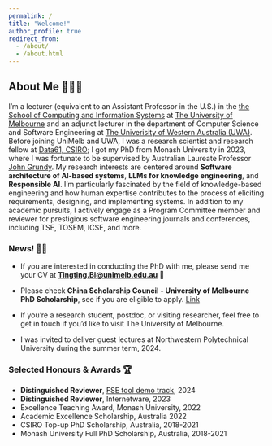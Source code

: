 ```yaml
---
permalink: /
title: "Welcome!"
author_profile: true
redirect_from: 
  - /about/
  - /about.html
---
```



## About Me 👩🏻‍💻

I’m a lecturer (equivalent to an Assistant Professor in the U.S.) in the [the School of Computing and Information Systems](https://cis.unimelb.edu.au/research/computer-science/research/software-engineering) at [The University of Melbourne](https://cis.unimelb.edu.au/) and an adjunct lecturer in the department of Computer Science and Software Engineering at [The Univerisity of Western Australia (UWA)](https://research-repository.uwa.edu.au/en/persons/tingting-bi). Before joining UniMelb and UWA, I was a research scientist and research fellow at [Data61, CSIRO](https://research.csiro.au/ss/people/alumni/); I got my PhD from Monash University in 2023, where I was fortunate to be supervised by Australian Laureate Professor [John Grundy](https://sites.google.com/site/johncgrundy/). My research interests are centered around **Software architecture of AI-based systems**, **LLMs for knowledge engineering**, and **Responsible AI**. I’m particularly fascinated by the field of knowledge-based engineering and how human expertise contributes to the process of eliciting requirements, designing, and implementing systems. In addition to my academic pursuits, I actively engage as a Program Committee member and reviewer for prestigious software engineering journals and conferences, including TSE, TOSEM, ICSE, and more. 

### News! 📣📢
- If you are interested in conducting the PhD with me, please send me your CV at  **Tingting.Bi@unimelb.edu.au** 📧
  
- Please check **China Scholarship Council - University of Melbourne PhD Scholarship**, see if you are eligible to apply. [Link](https://scholarships.unimelb.edu.au/awards/china-scholarship-council-university-of-melbourne-phd-scholarship)
  
- If you’re a research student, postdoc, or visiting researcher, feel free to get in touch if you’d like to visit The University of Melbourne.

- I was invited to deliver guest lectures at Northwestern Polytechnical University during the summer term, 2024.


### Selected Honours & Awards 🏆
- **Distinguished Reviewer**, [FSE tool demo track](https://2024.esec-fse.org/info/awards#demo-track-distinguished-reviewers), 2024      
- **Distinguished Reviewer**, Internetware, 2023     
- Excellence Teaching Award, Monash University, 2022     
- Academic Excellence Scholarship, Australia 2022
- CSIRO Top-up PhD Scholarship, Australia, 2018-2021
- Monash University Full PhD Scholarship, Australia, 2018-2021

